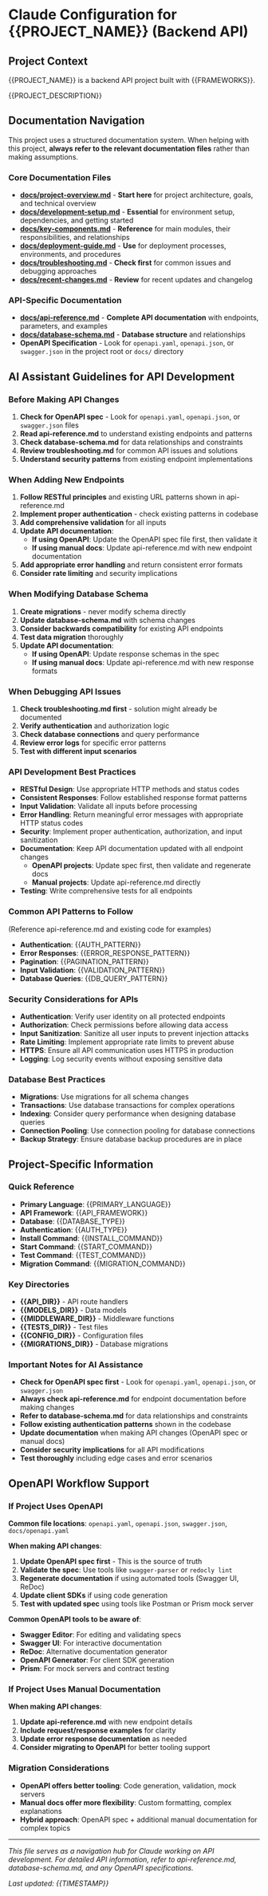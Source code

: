 # Claude Configuration for {{PROJECT_NAME}} (Backend API)

## Project Context

{{PROJECT_NAME}} is a backend API project built with {{FRAMEWORKS}}.

{{PROJECT_DESCRIPTION}}

## Documentation Navigation

This project uses a structured documentation system. When helping with this project, **always refer to the relevant documentation files** rather than making assumptions.

### Core Documentation Files

- **[docs/project-overview.md](docs/project-overview.md)** - **Start here** for project architecture, goals, and technical overview
- **[docs/development-setup.md](docs/development-setup.md)** - **Essential** for environment setup, dependencies, and getting started
- **[docs/key-components.md](docs/key-components.md)** - **Reference** for main modules, their responsibilities, and relationships
- **[docs/deployment-guide.md](docs/deployment-guide.md)** - **Use** for deployment processes, environments, and procedures
- **[docs/troubleshooting.md](docs/troubleshooting.md)** - **Check first** for common issues and debugging approaches
- **[docs/recent-changes.md](docs/recent-changes.md)** - **Review** for recent updates and changelog

### API-Specific Documentation

- **[docs/api-reference.md](docs/api-reference.md)** - **Complete API documentation** with endpoints, parameters, and examples
- **[docs/database-schema.md](docs/database-schema.md)** - **Database structure** and relationships
- **OpenAPI Specification** - Look for `openapi.yaml`, `openapi.json`, or `swagger.json` in the project root or `docs/` directory

## AI Assistant Guidelines for API Development

### Before Making API Changes

1. **Check for OpenAPI spec** - Look for `openapi.yaml`, `openapi.json`, or `swagger.json` files
2. **Read api-reference.md** to understand existing endpoints and patterns
3. **Check database-schema.md** for data relationships and constraints
4. **Review troubleshooting.md** for common API issues and solutions
5. **Understand security patterns** from existing endpoint implementations

### When Adding New Endpoints

1. **Follow RESTful principles** and existing URL patterns shown in api-reference.md
2. **Implement proper authentication** - check existing patterns in codebase
3. **Add comprehensive validation** for all inputs
4. **Update API documentation**:
   - **If using OpenAPI**: Update the OpenAPI spec file first, then validate it
   - **If using manual docs**: Update api-reference.md with new endpoint documentation
5. **Add appropriate error handling** and return consistent error formats
6. **Consider rate limiting** and security implications

### When Modifying Database Schema

1. **Create migrations** - never modify schema directly
2. **Update database-schema.md** with schema changes
3. **Consider backwards compatibility** for existing API endpoints
4. **Test data migration** thoroughly
5. **Update API documentation**:
   - **If using OpenAPI**: Update response schemas in the spec
   - **If using manual docs**: Update api-reference.md with new response formats

### When Debugging API Issues

1. **Check troubleshooting.md first** - solution might already be documented
2. **Verify authentication** and authorization logic
3. **Check database connections** and query performance
4. **Review error logs** for specific error patterns
5. **Test with different input scenarios**

### API Development Best Practices

- **RESTful Design**: Use appropriate HTTP methods and status codes
- **Consistent Responses**: Follow established response format patterns
- **Input Validation**: Validate all inputs before processing
- **Error Handling**: Return meaningful error messages with appropriate HTTP status codes
- **Security**: Implement proper authentication, authorization, and input sanitization
- **Documentation**: Keep API documentation updated with all endpoint changes
  - **OpenAPI projects**: Update spec first, then validate and regenerate docs
  - **Manual projects**: Update api-reference.md directly
- **Testing**: Write comprehensive tests for all endpoints

### Common API Patterns to Follow

(Reference api-reference.md and existing code for examples)

- **Authentication**: {{AUTH_PATTERN}}
- **Error Responses**: {{ERROR_RESPONSE_PATTERN}}
- **Pagination**: {{PAGINATION_PATTERN}}
- **Input Validation**: {{VALIDATION_PATTERN}}
- **Database Queries**: {{DB_QUERY_PATTERN}}

### Security Considerations for APIs

- **Authentication**: Verify user identity on all protected endpoints
- **Authorization**: Check permissions before allowing data access
- **Input Sanitization**: Sanitize all user inputs to prevent injection attacks
- **Rate Limiting**: Implement appropriate rate limits to prevent abuse
- **HTTPS**: Ensure all API communication uses HTTPS in production
- **Logging**: Log security events without exposing sensitive data

### Database Best Practices

- **Migrations**: Use migrations for all schema changes
- **Transactions**: Use database transactions for complex operations
- **Indexing**: Consider query performance when designing database queries
- **Connection Pooling**: Use connection pooling for database connections
- **Backup Strategy**: Ensure database backup procedures are in place

## Project-Specific Information

### Quick Reference

- **Primary Language**: {{PRIMARY_LANGUAGE}}
- **API Framework**: {{API_FRAMEWORK}}
- **Database**: {{DATABASE_TYPE}}
- **Authentication**: {{AUTH_TYPE}}
- **Install Command**: {{INSTALL_COMMAND}}
- **Start Command**: {{START_COMMAND}}
- **Test Command**: {{TEST_COMMAND}}
- **Migration Command**: {{MIGRATION_COMMAND}}

### Key Directories

- **{{API_DIR}}** - API route handlers
- **{{MODELS_DIR}}** - Data models
- **{{MIDDLEWARE_DIR}}** - Middleware functions
- **{{TESTS_DIR}}** - Test files
- **{{CONFIG_DIR}}** - Configuration files
- **{{MIGRATIONS_DIR}}** - Database migrations

### Important Notes for AI Assistance

- **Check for OpenAPI spec first** - Look for `openapi.yaml`, `openapi.json`, or `swagger.json`
- **Always check api-reference.md** for endpoint documentation before making changes
- **Refer to database-schema.md** for data relationships and constraints
- **Follow existing authentication patterns** shown in the codebase
- **Update documentation** when making API changes (OpenAPI spec or manual docs)
- **Consider security implications** for all API modifications
- **Test thoroughly** including edge cases and error scenarios

## OpenAPI Workflow Support

### If Project Uses OpenAPI

**Common file locations**: `openapi.yaml`, `openapi.json`, `swagger.json`, `docs/openapi.yaml`

**When making API changes**:

1. **Update OpenAPI spec first** - This is the source of truth
2. **Validate the spec**: Use tools like `swagger-parser` or `redocly lint`
3. **Regenerate documentation** if using automated tools (Swagger UI, ReDoc)
4. **Update client SDKs** if using code generation
5. **Test with updated spec** using tools like Postman or Prism mock server

**Common OpenAPI tools to be aware of**:

- **Swagger Editor**: For editing and validating specs
- **Swagger UI**: For interactive documentation
- **ReDoc**: Alternative documentation generator
- **OpenAPI Generator**: For client SDK generation
- **Prism**: For mock servers and contract testing

### If Project Uses Manual Documentation

**When making API changes**:

1. **Update api-reference.md** with new endpoint details
2. **Include request/response examples** for clarity
3. **Update error response documentation** as needed
4. **Consider migrating to OpenAPI** for better tooling support

### Migration Considerations

- **OpenAPI offers better tooling**: Code generation, validation, mock servers
- **Manual docs offer more flexibility**: Custom formatting, complex explanations
- **Hybrid approach**: OpenAPI spec + additional manual documentation for complex topics

---

*This file serves as a navigation hub for Claude working on API development. For detailed API information, refer to api-reference.md, database-schema.md, and any OpenAPI specifications.*

*Last updated: {{TIMESTAMP}}*
